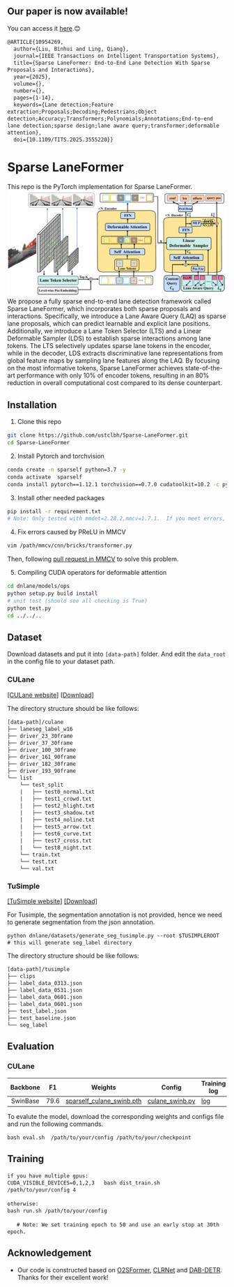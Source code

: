 ## Our paper is now available!
You can access it [here](https://ieeexplore.ieee.org/document/10954269).😊
```
@ARTICLE{10954269,
  author={Liu, Binhui and Ling, Qiang},
  journal={IEEE Transactions on Intelligent Transportation Systems}, 
  title={Sparse LaneFormer: End-to-End Lane Detection With Sparse Proposals and Interactions}, 
  year={2025},
  volume={},
  number={},
  pages={1-14},
  keywords={Lane detection;Feature extraction;Proposals;Decoding;Pedestrians;Object detection;Accuracy;Transformers;Polynomials;Annotations;End-to-end lane detection;sparse design;lane aware query;transformer;deformable attention},
  doi={10.1109/TITS.2025.3555220}}
```
# Sparse LaneFormer
This repo is the PyTorch implementation for Sparse LaneFormer.
![Sparse LaneFormer](SparseLaneFormer.png)
We propose a fully sparse end-to-end lane detection framework called Sparse LaneFormer, which incorporates both sparse proposals and interactions. Specifically, we introduce a Lane Aware Query (LAQ) as sparse lane proposals, which can predict learnable and explicit lane positions. Additionally, we introduce  a Lane Token Selector (LTS) and a Linear Deformable Sampler (LDS) to establish sparse interactions among lane tokens. The LTS selectively updates sparse lane tokens in the encoder, while in the decoder, LDS extracts discriminative lane representations from global feature maps by sampling lane features along the LAQ. By focusing on the most informative tokens, Sparse LaneFormer achieves state-of-the-art performance with only 10\% of encoder tokens, resulting in an 80\% reduction in overall computational cost compared to its dense counterpart. 

## Installation
   1. Clone this repo
   ```sh
   git clone https://github.com/ustclbh/Sparse-LaneFormer.git
   cd Sparse-LaneFormer
   ```

   2. Install Pytorch and torchvision
   ```sh
  conda create -n sparself python=3.7 -y
  conda activate  sparself 
  conda install pytorch==1.12.1 torchvision==0.7.0 cudatoolkit=10.2 -c pytorch -y
   ```

   3. Install other needed packages
   ```sh
   pip install -r requirement.txt
   # Note: Only tested with mmdet=2.28.2,mmcv=1.7.1.  If you meet errors, please refer to mmdetection repo for more details
   ```
   
   4. Fix errors caused by PReLU in MMCV
   ```sh
   vim /path/mmcv/cnn/bricks/transformer.py
   ```
   Then, following [pull request in MMCV](https://github.com/open-mmlab/mmcv/pull/2444/commits/4290c68f653f63e96f022f330ceb71b578ee602d) to solve this problem.

   5. Compiling CUDA operators for deformable attention
   ```sh
   cd dnlane/models/ops
   python setup.py build install
   # unit test (should see all checking is True)
   python test.py
   cd ../../..
   ```
    
## Dataset
Download datasets and put it into `[data-path]` folder. And edit the `data_root` in the config file to your dataset path.

### CULane
[\[CULane website\]](https://xingangpan.github.io/projects/CULane.html)
[\[Download\]](https://drive.google.com/drive/folders/1mSLgwVTiaUMAb4AVOWwlCD5JcWdrwpvu)


The directory structure should be like follows:
```
[data-path]/culane
├── laneseg_label_w16
├── driver_23_30frame
├── driver_37_30frame
├── driver_100_30frame
├── driver_161_90frame
├── driver_182_30frame
├── driver_193_90frame
└── list
    └── test_split
    |   ├── test0_normal.txt
    |   ├── test1_crowd.txt
    |   ├── test2_hlight.txt
    |   ├── test3_shadow.txt
    |   ├── test4_noline.txt
    |   ├── test5_arrow.txt
    |   ├── test6_curve.txt
    |   ├── test7_cross.txt
    |   └── test8_night.txt
    └── train.txt
    └── test.txt
    └── val.txt

```
### TuSimple
[\[TuSimple website\]](https://github.com/TuSimple/tusimple-benchmark/tree/master/doc/lane_detection)
[\[Download\]](https://github.com/TuSimple/tusimple-benchmark/issues/3)

For Tusimple, the segmentation annotation is not provided, hence we need to generate segmentation from the json annotation.
```
python dnlane/datasets/generate_seg_tusimple.py --root $TUSIMPLEROOT
# this will generate seg_label directory
```

The directory structure should be like follows:
```
[data-path]/tusimple
├── clips
├── label_data_0313.json
├── label_data_0531.json
├── label_data_0601.json
├── label_data_0601.json
├── test_label.json
├── test_baseline.json
└── seg_label
```
## Evaluation

### CULane
|   Backbone    |  F1   | Weights                                                                                                          |  Config| Training log|
|:-------------:|:-----:|------------------------------------------------------------------------------------------------------------------|-----|-----|
|   SwinBase  | 79.6 | [sparself_culane_swinb.pth](https://drive.google.com/file/d/1vbA1yH0BhAAvuAxQPxXeZh-OQGdl4mik/view?usp=drive_link)  |[culane_swinb.py](https://drive.google.com/file/d/1AL3tWA0sEGELyO8s5q_cTK08IjE8mvhp/view?usp=drive_link) |  [log](https://drive.google.com/file/d/1pA8LzlyfNo8xWDODuuOxIntBJRqzk8JQ/view?usp=drive_link)|


To evalute the model, download the corresponding weights and configs file  and run the following commands.
```shell
bash eval.sh  /path/to/your/config /path/to/your/checkpoint
```


## Training
```shell
if you have multiple gpus:
CUDA_VISIBLE_DEVICES=0,1,2,3   bash dist_train.sh  /path/to/your/config 4

otherwise:
bash run.sh /path/to/your/config

   # Note: We set training epoch to 50 and use an early stop at 30th epoch.
```

## Acknowledgement
* Our code is constructed based on [O2SFormer](https://github.com/zkyseu/O2SFormer/tree/main), [CLRNet](https://github.com/Turoad/CLRNet) and [DAB-DETR](https://github.com/IDEA-Research/DAB-DETR). Thanks for their excellent work!
